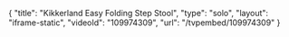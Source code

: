 {
    "title": "Kikkerland Easy Folding Step Stool",
    "type": "solo",
    "layout": "iframe-static",
    "videoId": "109974309",
    "url": "\/tvpembed\/109974309"
}